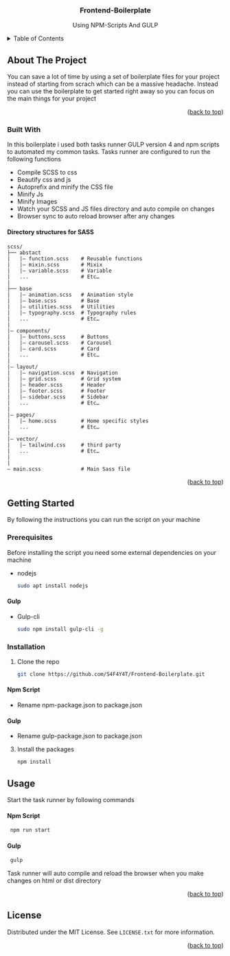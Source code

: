 <a name="readme-top"></a>

<div align="center">
  <h3 align="center">Frontend-Boilerplate</h3>
  <p>Using NPM-Scripts And GULP </p>
</div>

<!-- TABLE OF CONTENTS -->
<details>
  <summary>Table of Contents</summary>
  <ol>
    <li>
      <a href="#about-the-project">About The Project</a>
      <ul>
        <li><a href="#built-with">Built With</a></li>
      </ul>
    </li>
    <li>
      <a href="#getting-started">Getting Started</a>
      <ul>
        <li><a href="#prerequisites">Prerequisites</a></li>
        <li><a href="#installation">Installation</a></li>
      </ul>
    </li>
    <li><a href="#usage">Usage</a></li>
    <li><a href="#license">License</a></li>
  </ol>
</details>



<!-- ABOUT THE PROJECT -->
## About The Project

You can save a lot of time by using a set of boilerplate files for your project instead of starting from scrach which can be a massive headache. Instead you can use the boilerplate to get started right away so you can focus on the main things for your project

<p align="right">(<a href="#readme-top">back to top</a>)</p>

### Built With

In this boilerplate i used both tasks runner GULP version 4 and npm scripts to automated my common tasks. Tasks runner are configured to run the following functions

* Compile SCSS to css
* Beautify css and js
* Autoprefix and minify the CSS file
* Minify Js
* Minify Images
* Watch your SCSS and JS files directory and auto compile on changes
* Browser sync to auto reload browser after any changes

#### Directory structures for SASS

    scss/
    ├── abstact                   
    |   |– function.scss    # Reusable functions
    |   |– mixin.scss       # Mixix
    |   |– variable.scss    # Variable
    |   ...                 # Etc…
    |
    ├── base                   
    |   |– animation.scss   # Animation style
    |   |– base.scss        # Base
    |   |– utilities.scss   # Utilities
    |   |– typography.scss  # Typography rules
    |   ...                 # Etc…
    |
    |– components/
    |   |– buttons.scss     # Buttons
    |   |– carousel.scss    # Carousel
    |   |– card.scss        # Card
    |   ...                 # Etc…
    |
    |– layout/
    |   |– navigation.scss  # Navigation
    |   |– grid.scss        # Grid system
    |   |– header.scss      # Header
    |   |– footer.scss      # Footer
    |   |– sidebar.scss     # Sidebar
    |   ...                 # Etc…
    |
    |– pages/
    |   |– home.scss        # Home specific styles
    |   ...                 # Etc…
    |
    |– vector/
    |   |– tailwind.css     # third party
    |   ...                 # Etc…
    |
    |
    – main.scss             # Main Sass file

<p align="right">(<a href="#readme-top">back to top</a>)</p>

<!-- GETTING STARTED -->
## Getting Started

By following the instructions you can run the script on your machine

### Prerequisites

Before installing the script you need some external dependencies on your machine

* nodejs
  ```sh
  sudo apt install nodejs
  ```  
#### Gulp

* Gulp-cli
  ```sh
  sudo npm install gulp-cli -g
  ```

### Installation

1. Clone the repo
   ```sh
   git clone https://github.com/S4F4Y4T/Frontend-Boilerplate.git
   ```
#### Npm Script

  * Rename npm-package.json to package.json

#### Gulp

  * Rename gulp-package.json to package.json

3. Install the packages
   ```sh
   npm install
   ```

<!-- USAGE EXAMPLES -->
## Usage

Start the task runner by following commands

#### Npm Script

  ```sh
   npm run start
   ```
  
#### Gulp

  ```sh
   gulp
   ```

Task runner will auto compile and reload the browser when you make changes on html or dist directory

<p align="right">(<a href="#readme-top">back to top</a>)</p>

<!-- LICENSE -->
## License

Distributed under the MIT License. See `LICENSE.txt` for more information.

<p align="right">(<a href="#readme-top">back to top</a>)</p>

<!-- MARKDOWN LINKS & IMAGES -->
<!-- https://www.markdownguide.org/basic-syntax/#reference-style-links -->
